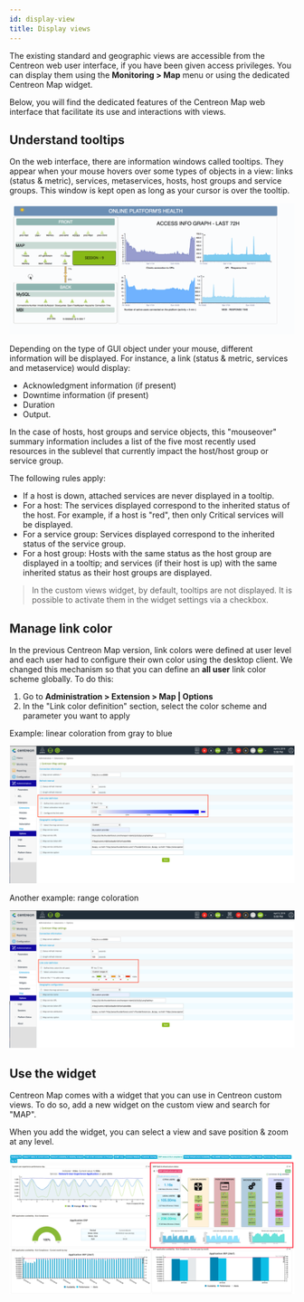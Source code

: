 ```yaml
---
id: display-view
title: Display views
---
```


The existing standard and geographic views are accessible from the Centreon web user
interface, if you have been given access privileges. You can display them using
the **Monitoring > Map** menu or using the dedicated Centreon Map widget.

Below, you will find the dedicated features of the Centreon Map web interface that facilitate its use and
interactions with views.

## Understand tooltips

On the web interface, there are information windows called tooltips. They appear
when your mouse hovers over some types of objects in a view: links (status &
metric), services, metaservices, hosts, host groups and service groups. This
window is kept open as long as your cursor is over the tooltip.

![image](../assets/graph-views/tooltips.gif)

Depending on the type of GUI object under your mouse, different information will
be displayed. For instance, a link (status & metric, services and metaservice)
would display:

- Acknowledgment information (if present)
- Downtime information (if present)
- Duration
- Output.

In the case of hosts, host groups and service objects, this "mouseover" summary
information includes a list of the five most recently used resources in the
sublevel that currently impact the host/host group or service group.

The following rules apply:

- If a host is down, attached services are never displayed in a tooltip.
- For a host: The services displayed correspond to the inherited status of the
  host. For example, if a host is "red", then only Critical services will be
  displayed.
- For a service group: Services displayed correspond to the inherited status
  of the service group.
- For a host group: Hosts with the same status as the host group are displayed
  in a tooltip; and services (if their host is up) with the same inherited
  status as their host groups are displayed.

> In the custom views widget, by default, tooltips are not displayed. It is
> possible to activate them in the widget settings via a checkbox.

## Manage link color

In the previous Centreon Map version, link colors were defined at user level and
each user had to configure their own color using the desktop client. We changed
this mechanism so that you can define an **all user** link color scheme
globally. To do this:

1. Go to **Administration > Extension > Map | Options**
2. In the "Link color definition" section, select the color scheme and
   parameter you want to apply

Example: linear coloration from gray to blue

![image](../assets/graph-views/links_color_1.png)

Another example: range coloration

![image](../assets/graph-views/links_color_2.png)

## Use the widget

Centreon Map comes with a widget that you can use in Centreon custom views. To
do so, add a new widget on the custom view and search for "MAP".

When you add the widget, you can select a view and save position & zoom at any
level.

![image](../assets/graph-views/widget.png)
